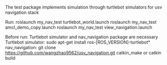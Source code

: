 The test package implements simulation through turtlebot simulators for usv navigation stack

Run:
  roslaunch my_nav_test turtlebot_world.launch
  roslaunch my_nav_test amcl_demo_copy.launch
  roslaunch my_nav_test view_navigation.launch

Before run:
Turtlebot simulator and nav_navigation package are necessary
Turtlebot simulator: 
  sudo apt-get install ros-[ROS_VERSION]-turtlebot*
nav_navigation: 
  git clone https://github.com/wangzhao9562/usv_navigation.git
  catkin_make or catkin build
